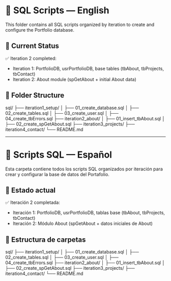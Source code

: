 # 📌 SQL Scripts — English

This folder contains all SQL scripts organized by iteration to create and configure the Portfolio database.

## 🚀 Current Status
✅ Iteration 2 completed:
- Iteration 1: PortfolioDB, usrPortfolioDB, base tables (tbAbout, tbProjects, tbContact)
- Iteration 2: About module (spGetAbout + initial About data)

## 📂 Folder Structure
sql/
 ├── iteration1_setup/
 │    ├── 01_create_database.sql
 │    ├── 02_create_tables.sql
 │    ├── 03_create_user.sql
 │    ├── 04_create_tbErrors.sql
 ├── iteration2_about/
 │    ├── 01_insert_tbAbout.sql
 │    ├── 02_create_spGetAbout.sql
 ├── iteration3_projects/
 ├── iteration4_contact/
 └── README.md

---

# 📌 Scripts SQL — Español

Esta carpeta contiene todos los scripts SQL organizados por iteración para crear y configurar la base de datos del Portafolio.

## 🚀 Estado actual
✅ Iteración 2 completada:
- Iteración 1: PortfolioDB, usrPortfolioDB, tablas base (tbAbout, tbProjects, tbContact)
- Iteración 2: Módulo About (spGetAbout + datos iniciales de About)

## 📂 Estructura de carpetas
sql/
 ├── iteration1_setup/
 │    ├── 01_create_database.sql
 │    ├── 02_create_tables.sql
 │    ├── 03_create_user.sql
 │    ├── 04_create_tbErrors.sql
 ├── iteration2_about/
 │    ├── 01_insert_tbAbout.sql
 │    ├── 02_create_spGetAbout.sql
 ├── iteration3_projects/
 ├── iteration4_contact/
 └── README.md
